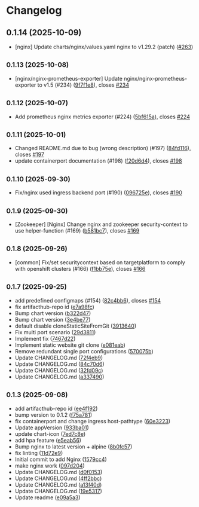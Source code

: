 # Changelog

## 0.1.14 (2025-10-09)

* [nginx] Update charts/nginx/values.yaml nginx to v1.29.2 (patch) ([#263](https://github.com/CloudPirates-io/helm-charts/pull/263))

## <small>0.1.13 (2025-10-08)</small>

* [nginx/nginx-prometheus-exporter] Update nginx/nginx-prometheus-exporter to v1.5 (#234) ([9f7f1e8](https://github.com/CloudPirates-io/helm-charts/commit/9f7f1e8)), closes [#234](https://github.com/CloudPirates-io/helm-charts/issues/234)

## <small>0.1.12 (2025-10-07)</small>

* Add prometheus nginx metrics exporter (#224) ([5bf615a](https://github.com/CloudPirates-io/helm-charts/commit/5bf615a)), closes [#224](https://github.com/CloudPirates-io/helm-charts/issues/224)

## <small>0.1.11 (2025-10-01)</small>

* Changed README.md due to bug (wrong description) (#197) ([84fd116](https://github.com/CloudPirates-io/helm-charts/commit/84fd116)), closes [#197](https://github.com/CloudPirates-io/helm-charts/issues/197)
* update containerport documentation (#198) ([f20d6d4](https://github.com/CloudPirates-io/helm-charts/commit/f20d6d4)), closes [#198](https://github.com/CloudPirates-io/helm-charts/issues/198)

## <small>0.1.10 (2025-09-30)</small>

* Fix/nginx used ingress backend port (#190) ([096725e](https://github.com/CloudPirates-io/helm-charts/commit/096725e)), closes [#190](https://github.com/CloudPirates-io/helm-charts/issues/190)

## <small>0.1.9 (2025-09-30)</small>

* [Zookeeper] [Nginx] Change nginx and zookeeper security-context to use helper-function (#169) ([b581bc7](https://github.com/CloudPirates-io/helm-charts/commit/b581bc7)), closes [#169](https://github.com/CloudPirates-io/helm-charts/issues/169)

## <small>0.1.8 (2025-09-26)</small>

* [common] Fix/set securitycontext based on targetplatform to comply with openshift clusters (#166) ([f1bb75e](https://github.com/CloudPirates-io/helm-charts/commit/f1bb75e)), closes [#166](https://github.com/CloudPirates-io/helm-charts/issues/166)

## <small>0.1.7 (2025-09-25)</small>

* add predefined configmaps (#154) ([82c4bb6](https://github.com/CloudPirates-io/helm-charts/commit/82c4bb6)), closes [#154](https://github.com/CloudPirates-io/helm-charts/issues/154)
* fix artifacthub-repo id ([e7a98fc](https://github.com/CloudPirates-io/helm-charts/commit/e7a98fc))
* Bump chart version ([b322d47](https://github.com/CloudPirates-io/helm-charts/commit/b322d47))
* Bump chart version ([3e4be77](https://github.com/CloudPirates-io/helm-charts/commit/3e4be77))
* default disable cloneStaticSiteFromGit ([3913640](https://github.com/CloudPirates-io/helm-charts/commit/3913640))
* Fix multi port scenario ([29d3811](https://github.com/CloudPirates-io/helm-charts/commit/29d3811))
* Implement fix ([7467d22](https://github.com/CloudPirates-io/helm-charts/commit/7467d22))
* Implement static website git clone ([e081eab](https://github.com/CloudPirates-io/helm-charts/commit/e081eab))
* Remove redundant single port configurations ([570075b](https://github.com/CloudPirates-io/helm-charts/commit/570075b))
* Update CHANGELOG.md ([72f4eb9](https://github.com/CloudPirates-io/helm-charts/commit/72f4eb9))
* Update CHANGELOG.md ([84c70d6](https://github.com/CloudPirates-io/helm-charts/commit/84c70d6))
* Update CHANGELOG.md ([32fd09c](https://github.com/CloudPirates-io/helm-charts/commit/32fd09c))
* Update CHANGELOG.md ([a337490](https://github.com/CloudPirates-io/helm-charts/commit/a337490))

## <small>0.1.3 (2025-09-08)</small>

* add artifacthub-repo id ([ee4f192](https://github.com/CloudPirates-io/helm-charts/commit/ee4f192))
* bump version to 0.1.2 ([f75a781](https://github.com/CloudPirates-io/helm-charts/commit/f75a781))
* fix containerport and change ingress host-pathtype ([60e3223](https://github.com/CloudPirates-io/helm-charts/commit/60e3223))
* Update appVersion ([933ba01](https://github.com/CloudPirates-io/helm-charts/commit/933ba01))
* update chart-icon ([7ed7c8e](https://github.com/CloudPirates-io/helm-charts/commit/7ed7c8e))
* add hpa feature ([e5eab56](https://github.com/CloudPirates-io/helm-charts/commit/e5eab56))
* Bump nginx to latest version + alpine ([8b0fc57](https://github.com/CloudPirates-io/helm-charts/commit/8b0fc57))
* fix linting ([11d72e9](https://github.com/CloudPirates-io/helm-charts/commit/11d72e9))
* Initial commit to add Nginx ([1579cc4](https://github.com/CloudPirates-io/helm-charts/commit/1579cc4))
* make nginx work ([097d204](https://github.com/CloudPirates-io/helm-charts/commit/097d204))
* Update CHANGELOG.md ([d0f0153](https://github.com/CloudPirates-io/helm-charts/commit/d0f0153))
* Update CHANGELOG.md ([4ff2bbc](https://github.com/CloudPirates-io/helm-charts/commit/4ff2bbc))
* Update CHANGELOG.md ([a13f40d](https://github.com/CloudPirates-io/helm-charts/commit/a13f40d))
* Update CHANGELOG.md ([19e5317](https://github.com/CloudPirates-io/helm-charts/commit/19e5317))
* Update readme ([e09a5a3](https://github.com/CloudPirates-io/helm-charts/commit/e09a5a3))
